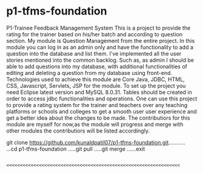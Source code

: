 # p1-tfms-foundation
>>>>>>>>>>>>>>>>>>>>>>>>>>>>>>>>>>>>>>



P1-Trainee Feedback Management System This is a project to provide the rating for the trainer based on his/her batch and according to question section. My module is Question Management from the entire project. In this module you can log in as an admin only and have the functionality to add a question into the database and list them. I've implemented all the user stories mentioned into the common backlog. Such as, as admin I should be able to add questions into my database, with additional functionalities of editing and deleting a question from my database using front-end. Technologies used to achieve this module are Core Java, JDBC, HTML, CSS, Javascript, Servlets, JSP for the module. To set up the project you need Eclipse latest version and MySQL 8.0.31. Tables should be created in order to access jdbc functionalities and operations. One can use this project to provide a rating system for the trainer and teachers over any teaching platforms or schools and colleges to get a smooth user user experience and get a better idea about the changes to be made. The contributiors for this module are myself for now,as the module will progress and merge with other modules the contributiors will be listed accordingly.




git clone https://github.com/kunaldpatil07/p1-tfms-foundation.git...........
...cd p1-tfms-foundation
.....git pull
.....git merge
......exit
                                                                                                 
                                                                                                 <<<<<<<<<<<<<<<<<<<<<<<<<<<<<<<<<<<<<<<<<<<<<<<<<<<<<<<<<<<<<<<<


